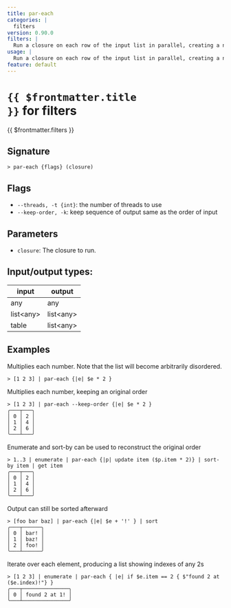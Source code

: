 ```yaml
---
title: par-each
categories: |
  filters
version: 0.90.0
filters: |
  Run a closure on each row of the input list in parallel, creating a new list with the results.
usage: |
  Run a closure on each row of the input list in parallel, creating a new list with the results.
feature: default
---
```

<!-- This file is automatically generated. Please edit the command in https://github.com/nushell/nushell instead. -->

# <code>{{ $frontmatter.title }}</code> for filters

<div class='command-title'>{{ $frontmatter.filters }}</div>

## Signature

```> par-each {flags} (closure)```

## Flags

 -  `--threads, -t {int}`: the number of threads to use
 -  `--keep-order, -k`: keep sequence of output same as the order of input

## Parameters

 -  `closure`: The closure to run.


## Input/output types:

| input     | output    |
| --------- | --------- |
| any       | any       |
| list\<any\> | list\<any\> |
| table     | list\<any\> |
## Examples

Multiplies each number. Note that the list will become arbitrarily disordered.
```nu
> [1 2 3] | par-each {|e| $e * 2 }

```

Multiplies each number, keeping an original order
```nu
> [1 2 3] | par-each --keep-order {|e| $e * 2 }
╭───┬───╮
│ 0 │ 2 │
│ 1 │ 4 │
│ 2 │ 6 │
╰───┴───╯

```

Enumerate and sort-by can be used to reconstruct the original order
```nu
> 1..3 | enumerate | par-each {|p| update item ($p.item * 2)} | sort-by item | get item
╭───┬───╮
│ 0 │ 2 │
│ 1 │ 4 │
│ 2 │ 6 │
╰───┴───╯

```

Output can still be sorted afterward
```nu
> [foo bar baz] | par-each {|e| $e + '!' } | sort
╭───┬──────╮
│ 0 │ bar! │
│ 1 │ baz! │
│ 2 │ foo! │
╰───┴──────╯

```

Iterate over each element, producing a list showing indexes of any 2s
```nu
> [1 2 3] | enumerate | par-each { |e| if $e.item == 2 { $"found 2 at ($e.index)!"} }
╭───┬───────────────╮
│ 0 │ found 2 at 1! │
╰───┴───────────────╯

```
